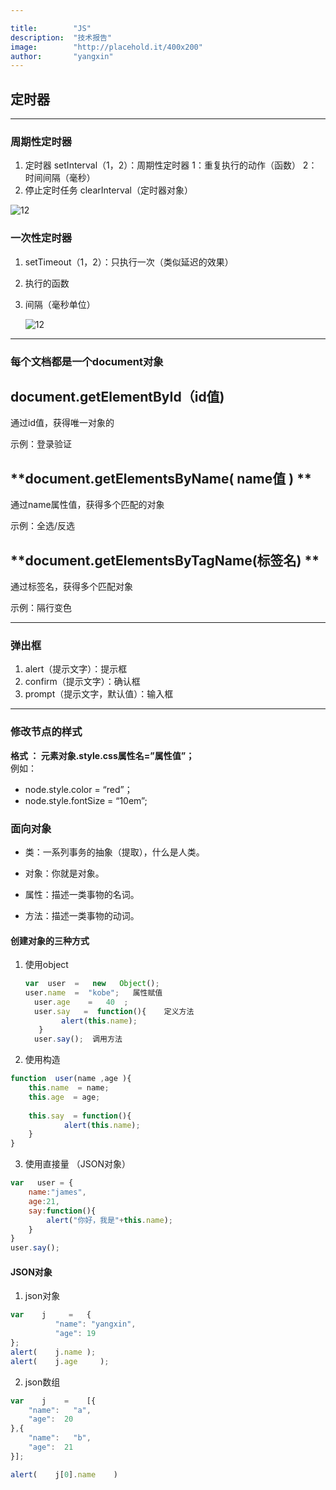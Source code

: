 ```yaml
---

title:        "JS"
description:  "技术报告"
image:        "http://placehold.it/400x200"
author:       "yangxin"
---
```








##  定时器

------

### 周期性定时器

1. 定时器 setInterval（1，2）：周期性定时器
   1：重复执行的动作（函数）
   2：时间间隔（毫秒）
2. 停止定时任务 clearInterval（定时器对象）

![12](/home/yangxin/图片/2.png)

### 一次性定时器

1. setTimeout（1，2）：只执行一次（类似延迟的效果）

2. 执行的函数

3. 间隔（毫秒单位）  

   ![12](/home/yangxin/图片/2.png)

----

### 每个文档都是一个document对象



## **document.getElementById（id值)**

通过id值，获得唯一对象的  

示例：登录验证   

## **document.getElementsByName( name值 ) ** 

通过name属性值，获得多个匹配的对象  

示例：全选/反选  

## **document.getElementsByTagName(标签名) ** 

通过标签名，获得多个匹配对象  

示例：隔行变色  

----

### 弹出框  
1. alert（提示文字）：提示框  
2. confirm（提示文字）：确认框  
3. prompt（提示文字，默认值）：输入框    

----

### 修改节点的样式  
**格式 ： 元素对象.style.css属性名=”属性值”；**  
例如：  
+ node.style.color  = “red”；  
+ node.style.fontSize = “10em”;  
  

### **面向对象**

- 类：一系列事务的抽象（提取），什么是人类。  

- 对象：你就是对象。  

- 属性：描述一类事物的名词。  

- 方法：描述一类事物的动词。    

#### **创建对象的三种方式**

1. 使用object 

	```javascript
	var  user  =   new   Object();  
	user.name  =  "kobe";   属性赋值  
	  user.age    =   40  ;  
	  user.say   =  function(){    定义方法
			alert(this.name);
	   }
	  user.say();  调用方法
	```

2. 使用构造 

```javascript
function  user(name ,age ){
    this.name  = name;
    this.age  = age;
    
    this.say  = function(){
            alert(this.name);
    }
}
```



3. 使用直接量 （JSON对象）  

```javascript
var   user = {
    name:"james",
    age:21,
    say:function(){
        alert("你好，我是"+this.name);
    }
}
user.say();
```



#### **JSON对象**

1. json对象

```javascript
var    j     =   {
          "name": "yangxin",
          "age": 19
};
alert(    j.name );
alert(    j.age     ); 
```

2. json数组

```javascript
var    j    =    [{
    "name":   "a",
    "age":  20
},{
    "name":   "b",
    "age":  21
}];

alert(    j[0].name    )
```







